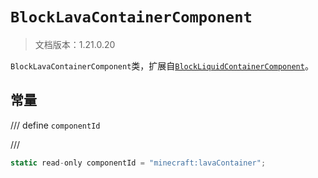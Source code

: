 # `BlockLavaContainerComponent`

> 文档版本：1.21.0.20

`BlockLavaContainerComponent`类，扩展自[`BlockLiquidContainerComponent`](./blockliquidcontainercomponent.md)。

## 常量

/// define
`componentId`


///

```js
static read-only componentId = "minecraft:lavaContainer";
```


